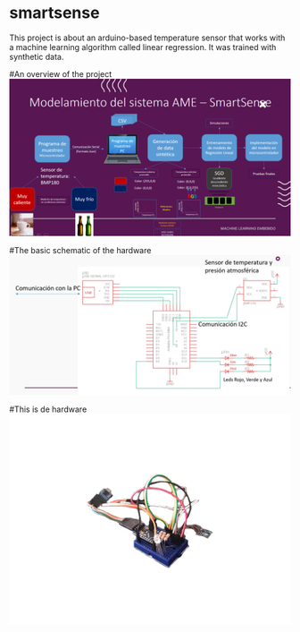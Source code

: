 # smartsense
This project is about an arduino-based temperature sensor that works with a machine learning algorithm called linear regression. It was trained with synthetic data. 

#An overview of the project
![mle](/imgs/mle.PNG)

#The basic schematic of the hardware
![schematic](/imgs/schematic.PNG)

#This is de hardware
![smartsense](/imgs/smartsense.png)


